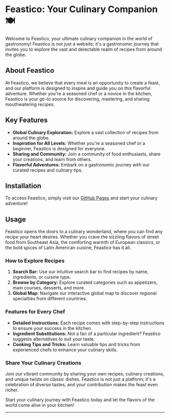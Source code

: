 # Feastico: Your Culinary Companion 🍽️

Welcome to Feastico, your ultimate culinary companion in the world of gastronomy! Feastico is not just a website; it's a gastronomic journey that invites you to explore the vast and delectable realm of recipes from around the globe.

## About Feastico

At Feastico, we believe that every meal is an opportunity to create a feast, and our platform is designed to inspire and guide you on this flavorful adventure. Whether you're a seasoned chef or a novice in the kitchen, Feastico is your go-to source for discovering, mastering, and sharing mouthwatering recipes.

## Key Features

- **Global Culinary Exploration:** Explore a vast collection of recipes from around the globe.
- **Inspiration for All Levels:** Whether you're a seasoned chef or a beginner, Feastico is designed for everyone.
- **Sharing and Community:** Join a community of food enthusiasts, share your creations, and learn from others.
- **Flavorful Adventures:** Embark on a gastronomic journey with our curated recipes and culinary tips.

## Installation

To access Feastico, simply visit our [GitHub Pages](https://your-username.github.io/feastico) and start your culinary adventure!

## Usage

Feastico opens the doors to a culinary wonderland, where you can find any recipe your heart desires. Whether you crave the sizzling flavors of street food from Southeast Asia, the comforting warmth of European classics, or the bold spices of Latin American cuisine, Feastico has it all.

### How to Explore Recipes

1. **Search Bar:** Use our intuitive search bar to find recipes by name, ingredients, or cuisine type.
2. **Browse by Category:** Explore curated categories such as appetizers, main courses, desserts, and more.
3. **Global Map:** Navigate our interactive global map to discover regional specialties from different countries.

### Features for Every Chef

- **Detailed Instructions:** Each recipe comes with step-by-step instructions to ensure your success in the kitchen.
- **Ingredient Substitutions:** Not a fan of a particular ingredient? Feastico suggests alternatives to suit your taste.
- **Cooking Tips and Tricks:** Learn valuable tips and tricks from experienced chefs to enhance your culinary skills.

### Share Your Culinary Creations

Join our vibrant community by sharing your own recipes, culinary creations, and unique twists on classic dishes. Feastico is not just a platform; it's a celebration of diverse tastes, and your contribution makes the feast even richer.

Start your culinary journey with Feastico today and let the flavors of the world come alive in your kitchen!

---
